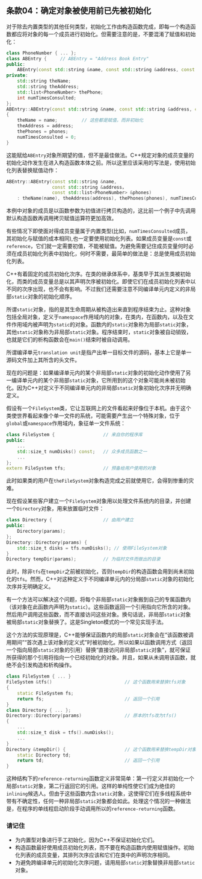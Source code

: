 ## 条款04：确定对象被使用前已先被初始化
对于除去内置类型的其他任何类型，初始化工作由构造函数完成，即每一个构造函数都应将对象的每一个成员进行初始化。但需要注意的是，不要混淆了赋值和初始化：
```c++
class PhoneNumber { ... };
class ABEntry {     // ABEntry = "Address Book Entry"
public:
    ABEntry(const std::string &name, const std::string &address, const std::list<PhoneNumber> &phones);
private:
    std::string theName;
    std::string theAddress;
    std::list<PhoneNumber> thePhone;
    int numTimesConsulted;
};
ABEntry::ABEntry(const std::string &name, const std::string &address, const std::list<PhoneNumber> &phones)
{
    theName = name;         // 这些都是赋值，而非初始化
    theAddress = address;
    thePhones = phones;
    numTimesConsulted = 0;
}
```
这能赋给`ABEntry`对象所期望的值，但不是最佳做法。C++规定对象的成员变量的初始化动作发生在进入构造函数本体之前。所以这里应该采用的写法是，使用初始化列表替换赋值动作：
```c++
ABEntry::ABEntry(const std::string &name,
                 const std::string &address，
                 const std::list<PhoneNumber> &phones)
    : theName(name), theAddress(address), thePhones(phones), numTimesConsulted(0) { }
```
本例中对象的成员是以函数参数为初值进行拷贝构造的，这比前一个例子中先调用默认构造函数再调用拷贝赋值运算符更加高效。

有些情况下即使面对得成员变量属于内置类型(比如，`numTimesConsulted`成员，其初始化与赋值的成本相同),也一定要使用初始化列表。如果成员变量是`const`或`reference`，它们就一定需要初值，不能被赋值。为避免需要记住成员变量何时必须在成员初始化列表中初始化，何时不需要，最简单的做法是：总是使用成员初始化列表。

C++有着固定的成员初始化次序。在类的继承体系中，基类早于其派生类被初始化，而类的成员变量总是以其声明次序被初始化。即使它们在成员初始化列表中以不同的次序出现，也不会有影响。不过我们还需要注意不同编译单元内定义的非局部`static`对象的初始化顺序。

所谓`static`对象，指的是其生命周期从被构造出来直到程序结束为止。这种对象包括全局对象，定义于`namespace`作用域内的对象，在类内，在函数内，以及在文件作用域内被声明为`static`的对象。函数内的`static`对象称为局部`static`对象，其他`static`对象称为非局部`static`对象。程序结束时，`static`对象被自动销毁，也就是它们的析构函数会在`main()`结束时被自动调用。

所谓编译单元`translation unit`是指产出单一目标文件的源码，基本上它是单一源码文件加上其所含的头文件。

现在的问题是：如果编译单元内的某个非局部`static`对象的初始化动作使用了另一编译单元内的某个非局部`static`对象，它所用到的这个对象可能尚未被初始化。因为C++对定义于不同编译单元内的非局部`static`对象初始化次序并无明确定义。

假设有一个`FileSystem`类，它让互联网上的文件看起来好像位于本机。由于这个类使世界看起来像个单一文件的系统，可能需要产生出一个特殊对象，位于`global`或`namespace`作用域内，象征单一文件系统：
```c++
class FileSystem {                  // 来自你的程序库
public:
    ...
    std::size_t numDisks() const;   // 众多成员函数之一
    ...
};
extern FileSystem tfs;              // 预备给用户使用的对象
```
此时如果类的用户在`theFileSystem`对象构造完成之前就使用它，会得到惨重的灾难。

现在假设某些客户建立一个`FileSystem`对象用以处理文件系统内的目录，并创建一个`Directory`对象，用来放置临时文件：
```c++
class Directory {                   // 由用户建立
public:
    Directory(params);
};
Directory::Directory(params) {
    std::size_t disks = tfs.numDisks(); // 使用FileSystem对象
}
Directory tempDir(params);          // 为临时文件而做出的目录
```
此时，除非`tfs`在`tempDir`之前被初始化，否则`tempDir`的构造函数会用到尚未初始化的`tfs`。然而，C++对这种定义于不同编译单元内的分局部`static`对象的初始化次序并无明确定义。

有一个方法可以解决这个问题，将每个非局部`static`对象搬到自己的专属函数内（该对象在此函数内声明为`static`）。这些函数返回一个引用指向它所含的对象。然后用户调用这些函数，而不直接访问这些对象。换句话说，非局部`static`对象被局部`static`对象替换了。这是Singleton模式的一个常见实现手法。

这个方法的实现原理是，C++能够保证函数内的局部`static`对象会在“该函数被调用期间”“首次遇上该对象的定义式”时被初始化。所以如果以函数调用方式（返回一个指向局部`static`对象的引用）替换“直接访问非局部`static`对象”，就可保证所获得的那个引用将指向一个已经初始化的对象。并且，如果从未调用该函数，就绝不会引发构造和析构操作。
```c++
class FileSystem { ... }
FileSystem &tfs()                           // 这个函数用来替换tfs对象
{
    static FileSystem fs;
    return fs;                              // 返回一个引用
}
class Directory { ... };
Directory::Directory(params)                // 原本的tfs改为tfs()
{
    ...
    std::size_t disk = tfs().numDisks();
    ...
}
Directory &tempDir() {                      // 这个函数用来替换tempDir对象
    static Directory td;
    return td;                              // 返回一个引用
}
```
这种结构下的`reference-returning`函数定义非常简单：第一行定义并初始化一个局部`static`对象，第二行返回它的引用。这样的单纯性使它们成为绝佳的`inlining`候选人。但由于这些函数内含`static`对象，这使得它们在多线程系统中带有不确定性，任何一种非局部`static`对象都会如此。处理这个情况的一种做法是，在程序的单线程启动阶段手动调用所以的`reference-returning`函数。
### 请记住
* 为内置型对象进行手工初始化，因为C++不保证初始化它们。
* 构造函数最好使用成员初始化列表，而不要在构造函数内使用赋值操作。初始化列表的成员变量，其排列次序应该和它们在类中的声明次序相同。
* 为避免跨编译单元的初始化次序问题，请用局部`static`对象替换非局部`static`对象。

